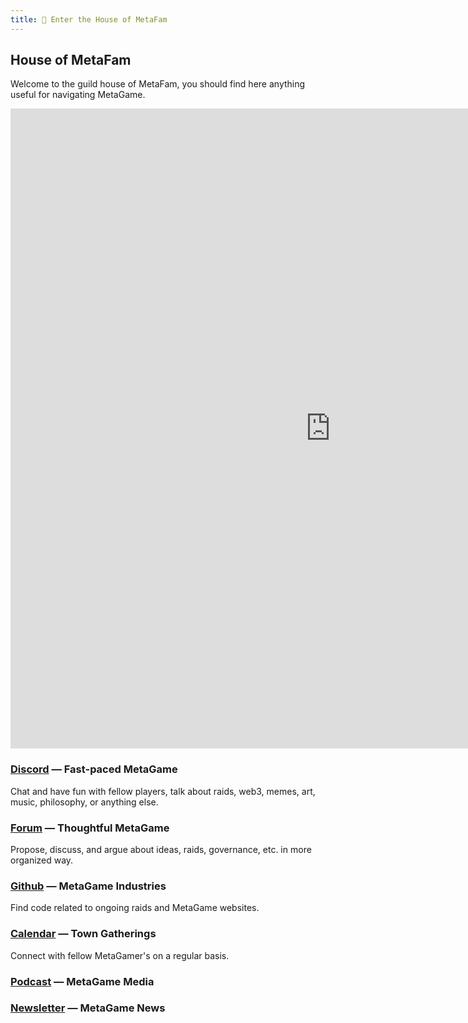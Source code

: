```yaml
---
title: 🏡 Enter the House of MetaFam
---
```

## House of MetaFam
Welcome to the guild house of MetaFam, you should find here anything useful for navigating MetaGame.
<iframe width="1024" height="1024" src="https://miro.com/app/embed/o9J_ku1dzbY=/?" frameborder="0" scrolling="no" allowfullscreen></iframe>

### [Discord](https://discord.gg/VYZPBnx) — Fast-paced MetaGame
Chat and have fun with fellow players, talk about raids, web3, memes, art, music, philosophy, or anything else.

### [Forum](https://forum.metagame.wtf/) — Thoughtful MetaGame
Propose, discuss, and argue about ideas, raids, governance, etc. in more organized way.

### [Github](https://metafam.github.io/TheSource/timeline/@metagame/) — MetaGame Industries
Find code related to ongoing raids and MetaGame websites.

### [Calendar]() — Town Gatherings
Connect with fellow MetaGamer's on a regular basis.

### [Podcast]() — MetaGame Media

### [Newsletter]() — MetaGame News
